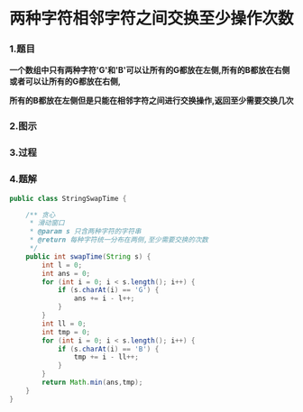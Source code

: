 # 两种字符相邻字符之间交换至少操作次数

### 1.题目

**一个数组中只有两种字符'G'和'B'可以让所有的G都放在左侧,所有的B都放在右侧或者可以让所有的G都放在右侧,**

**所有的B都放在左侧但是只能在相邻字符之间进行交换操作,返回至少需要交换几次**



### 2.图示

### 3.过程

### 4.题解

```java
public class StringSwapTime {

    /** 贪心
     * 滑动窗口
     * @param s 只含两种字符的字符串
     * @return 每种字符统一分布在两侧,至少需要交换的次数
     */
    public int swapTime(String s) {
        int l = 0;
        int ans = 0;
        for (int i = 0; i < s.length(); i++) {
            if (s.charAt(i) == 'G') {
                ans += i - l++;
            }
        }
        int ll = 0;
        int tmp = 0;
        for (int i = 0; i < s.length(); i++) {
            if (s.charAt(i) == 'B') {
                tmp += i - ll++;
            }
        }
        return Math.min(ans,tmp);
    }
}
```


